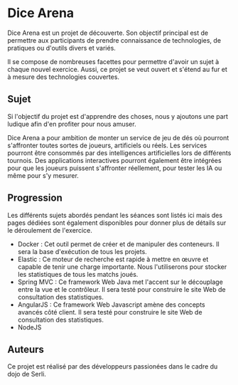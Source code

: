 Dice Arena
==========

Dice Arena est un projet de découverte.
Son objectif principal est de permettre aux participants de prendre connaissance de technologies, de pratiques ou d'outils divers et variés.

Il se compose de nombreuses facettes pour permettre d'avoir un sujet à chaque nouvel exercice.
Aussi, ce projet se veut ouvert et s'étend au fur et à mesure des technologies couvertes.

Sujet
-----
Si l'objectif du projet est d'apprendre des choses, nous y ajoutons une part ludique afin d'en profiter pour nous amuser.

Dice Arena a pour ambition de monter un service de jeu de dés où pourront s'affronter toutes sortes de joueurs, artificiels ou réels.
Les services pourront être consommés par des intelligences artificielles lors de différents tournois.
Des applications interactives pourront également être intégrées pour que les joueurs puissent s'affronter réellement, pour tester les IA ou même pour s'y mesurer.

Progression
-----------
Les différents sujets abordés pendant les séances sont listés ici mais des pages dédiées sont également disponibles pour donner plus de détails sur le déroulement de l'exercice.

- Docker : Cet outil permet de créer et de manipuler des conteneurs. Il sera la base d'exécution de tous les projets.
- Elastic : Ce moteur de recherche est rapide à mettre en œuvre et capable de tenir une charge importante. Nous l'utiliserons pour stocker les statistiques de tous les matchs joués.
- Spring MVC : Ce framework Web Java met l'accent sur le découplage entre la vue et le contrôleur. Il sera testé pour construire le site Web de consultation des statistiques.
- AngularJS : Ce framework Web Javascript amène des concepts avancés côté client. Il sera testé pour construire le site Web de consultation des statistiques.
- NodeJS

Auteurs
-------
Ce projet est réalisé par des développeurs passionées dans le cadre du dojo de Serli.